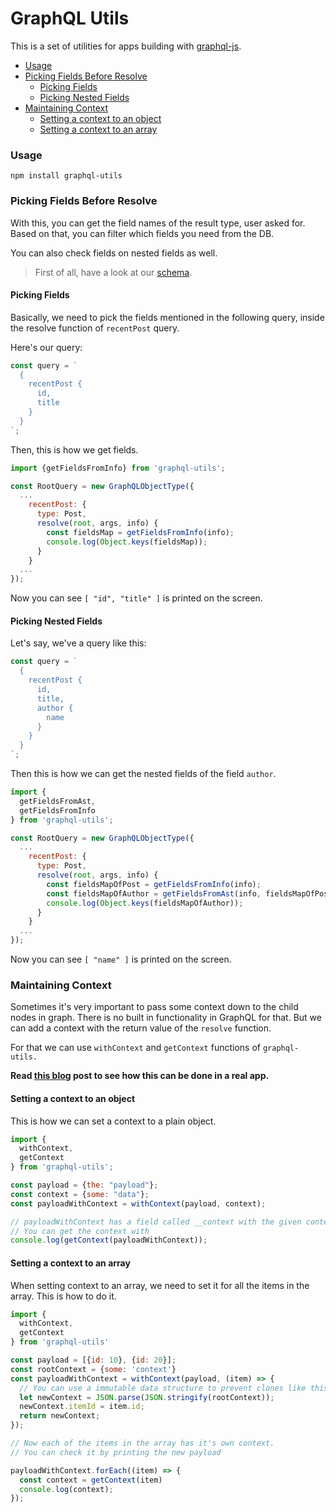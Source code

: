 # GraphQL Utils

This is a set of utilities for apps building with [graphql-js](https://github.com/graphql/graphql-js).

* [Usage](#usage)
* [Picking Fields Before Resolve](#picking-fields-before-resolve)
    * [Picking Fields](#picking-fields)
    * [Picking Nested Fields](#picking-nested-fields)
* [Maintaining Context](#maintaining-context)
    * [Setting a context to an object](#setting-a-context-to-an-object)
    * [Setting a context to an array](#setting-a-context-to-an-array)

### Usage

~~~graohq
npm install graphql-utils
~~~

### Picking Fields Before Resolve

With this, you can get the field names of the result type, user asked for. Based on that, you can filter which fields you need from the DB.

You can also check fields on nested fields as well.

> First of all, have a look at our [schema](https://gist.github.com/arunoda/5c819dc4fc30f7792c68).

#### Picking Fields

Basically, we need to pick the fields mentioned in the following query, inside the resolve function of `recentPost` query.

Here's our query:

```js
const query = `
  {
    recentPost {
      id,
      title
    }
  }
`;
```

Then, this is how we get fields.

```js
import {getFieldsFromInfo} from 'graphql-utils';

const RootQuery = new GraphQLObjectType({
  ...
    recentPost: {
      type: Post,
      resolve(root, args, info) {
        const fieldsMap = getFieldsFromInfo(info);
        console.log(Object.keys(fieldsMap));
      }
    }
  ...
});
```

Now you can see `[ "id", "title" ]` is printed on the screen.

#### Picking Nested Fields

Let's say, we've a query like this:

```js
const query = `
  {
    recentPost {
      id,
      title,
      author {
        name
      }
    }
  }
`;
```

Then this is how we can get the nested fields of the field `author`.

```js
import {
  getFieldsFromAst,
  getFieldsFromInfo
} from 'graphql-utils';

const RootQuery = new GraphQLObjectType({
  ...
    recentPost: {
      type: Post,
      resolve(root, args, info) {
        const fieldsMapOfPost = getFieldsFromInfo(info);
        const fieldsMapOfAuthor = getFieldsFromAst(info, fieldsMapOfPost['author']);
        console.log(Object.keys(fieldsMapOfAuthor));
      }
    }
  ...
});
```

Now you can see `[ "name" ]` is printed on the screen.

### Maintaining Context

Sometimes it's very important to pass some context down to the child nodes in graph. There is no built in functionality in GraphQL for that. But we can add a context with the return value of the `resolve` function.

For that we can use `withContext` and `getContext` functions of `graphql-utils.`

**Read [this blog](#) post to see how this can be done in a real app.**

#### Setting a context to an object

This is how we can set a context to a plain object.

```js
import {
  withContext,
  getContext
} from 'graphql-utils';

const payload = {the: "payload"};
const context = {some: "data"};
const payloadWithContext = withContext(payload, context);

// payloadWithContext has a field called __context with the given context
// You can get the context with
console.log(getContext(payloadWithContext));
```

#### Setting a context to an array

When setting context to an array, we need to set it for all the items in the array. This is how to do it.

```js
import {
  withContext,
  getContext
} from 'graphql-utils'

const payload = [{id: 10}, {id: 20}];
const rootContext = {some: 'context'}
const payloadWithContext = withContext(payload, (item) => {
  // You can use a immutable data structure to prevent clones like this
  let newContext = JSON.parse(JSON.stringify(rootContext));
  newContext.itemId = item.id;
  return newContext;
});

// Now each of the items in the array has it's own context. 
// You can check it by printing the new payload

payloadWithContext.forEach((item) => {
  const context = getContext(item)
  console.log(context);
});
```
